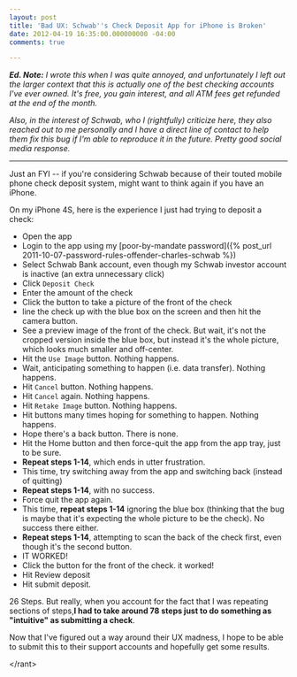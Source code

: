 ```yaml
---
layout: post
title: 'Bad UX: Schwab''s Check Deposit App for iPhone is Broken'
date: 2012-04-19 16:35:00.000000000 -04:00
comments: true

---
```

***Ed. Note:** I wrote this when I was quite annoyed, and unfortunately I left out the larger context that this is actually one of the best checking accounts I've ever owned. It's free, you gain interest, and all ATM fees get refunded at the end of the month.*

*Also, in the interest of Schwab, who I (rightfully) criticize here, they also reached out to me personally and I have a direct line of contact to help them fix this bug if I'm able to reproduce it in the future. Pretty good social media response.*

---
Just an FYI -- if you're considering Schwab because of their touted mobile phone check deposit system, might want to think again if you have an iPhone.

On my iPhone 4S, here is the experience I just had trying to deposit a check:

* Open the app
* Login to the app using my [poor-by-mandate password]({% post_url 2011-10-07-password-rules-offender-charles-schwab %})
* Select Schwab Bank account, even though my Schwab investor account is inactive (an extra unnecessary click)
* Click `Deposit Check`
* Enter the amount of the check
* Click the button to take a picture of the front of the check
* line the check up with the blue box on the screen and then hit the camera button.
* See a preview image of the front of the check. But wait, it's not the cropped version inside the blue box, but instead it's the whole picture, which looks much smaller and off-center.
* Hit the `Use Image` button. Nothing happens.
* Wait, anticipating something to happen (i.e. data transfer). Nothing happens.
* Hit `Cancel` button. Nothing happens.
* Hit `Cancel` again. Nothing happens.
* Hit `Retake Image` button. Nothing happens.
* Hit buttons many times hoping for something to happen. Nothing happens.
* Hope there's a back button. There is none.
* Hit the Home button and then force-quit the app from the app tray, just to be sure.
* **Repeat steps 1-14**, which ends in utter frustration.
* This time, try switching away from the app and switching back (instead of quitting)
* **Repeat steps 1-14**, with no success.
* Force quit the app again.
* This time, **repeat steps 1-14** ignoring the blue box (thinking that the bug is maybe that it's expecting the whole picture to be the check). No success there either.
* **Repeat steps 1-14**, attempting to scan the back of the check first, even though it's the second button.
* IT WORKED!
* Click the button for the front of the check. it worked!
* Hit Review deposit
* Hit submit deposit.

26 Steps. But really, when you account for the fact that I was repeating sections of steps,**I had to take around 78 steps just to do something as "intuitive" as submitting a check**.

Now that I've figured out a way around their UX madness, I hope to be able to submit this to their support accounts and hopefully get some results.

&lt;/rant&gt;
